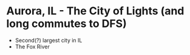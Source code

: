 # Aurora, IL - The City of Lights (and long commutes to DFS)

- Second(?) largest city in IL
- The Fox River
